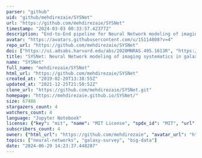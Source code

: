 ```yaml
---
parser: "github"
uid: "github/mehdirezaie/SYSNet"
url: "https://github.com/mehdirezaie/SYSNet"
timestamp: "2024-03-03 00:33:57.423772"
description: "End-to-End pipeline for Neural Network modeling of imaging systematics in Galaxy Surveys"
avatar: "https://avatars.githubusercontent.com/u/15114808?v=4"
repo_url: "https://github.com/mehdirezaie/SYSNet"
doi: ["https://ui.adsabs.harvard.edu/abs/2020MNRAS.495.1613R", "https://ui.adsabs.harvard.edu/abs/2024ascl.soft01010R/abstract"]
title: "SYSNet: Neural Network modeling of imaging systematics in galaxy surveys"
name: "SYSNet"
full_name: "mehdirezaie/SYSNet"
html_url: "https://github.com/mehdirezaie/SYSNet"
created_at: "2019-02-20T13:38:55Z"
updated_at: "2021-12-25T21:50:52Z"
clone_url: "https://github.com/mehdirezaie/SYSNet.git"
homepage: "https://mehdirezaie.github.io/SYSNet/"
size: 67486
stargazers_count: 4
watchers_count: 4
language: "Jupyter Notebook"
license: {"key": "mit", "name": "MIT License", "spdx_id": "MIT", "url": "https://api.github.com/licenses/mit", "node_id": "MDc6TGljZW5zZTEz"}
subscribers_count: 4
owner: {"html_url": "https://github.com/mehdirezaie", "avatar_url": "https://avatars.githubusercontent.com/u/15114808?v=4", "login": "mehdirezaie", "type": "User"}
topics: ["neural-networks", "galaxy-survey", "big-data"]
date: "2024-06-29 14:23:37.448207"
---
```

